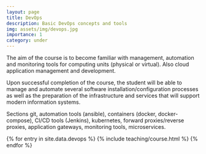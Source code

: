 ```yaml
---
layout: page
title: DevOps
description: Basic DevOps concepts and tools
img: assets/img/devops.jpg
importance: 1
category: under
---
```


 The aim of the course is to become familiar with management, automation and monitoring tools for computing units (physical or virtual). Also cloud application management and development.

Upon successful completion of the course, the student will be able to manage and automate several software installation/configuration processes as well as the preparation of the infrastructure and services that will support modern information systems.

Sections git, automation tools (ansible), containers (docker, docker-compose), CI/CD tools (Jenkins), kubernetes, forward proxies/reverse proxies, application gateways, monitoring tools, microservices.

<div class="post">
<article>
{% for entry in site.data.devops %}
 {% include teaching/course.html %}
{% endfor %}
</article>
</div>

